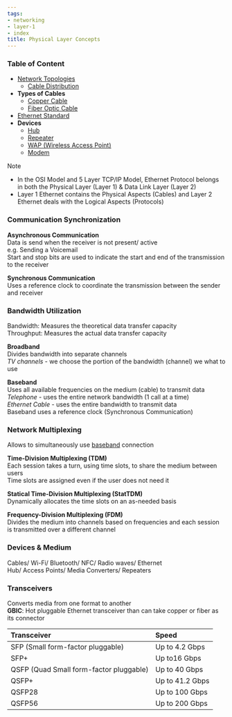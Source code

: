 ```yaml
---
tags:
- networking
- layer-1
- index
title: Physical Layer Concepts
---
```


### Table of Content

* [Network Topologies](../../network-basics/network-topologies.md)
	- [Cable Distribution](cable-distribution.md)
* **Types of Cables**
	- [Copper Cable](copper-cable.md)
	- [Fiber Optic Cable](fiber-optic-cable.md)
* [Ethernet Standard](ethernet-standard.md)
* **Devices**
	- [Hub](../../network-devices/hub.md)
	- [Repeater](../../network-devices/repeater.md)
	- [WAP (Wireless Access Point)](../../network-devices/wap-wireless-access-point.md)
	- [Modem](../../network-devices/modem.md)

> [!NOTE]
> - In the OSI Model and 5 Layer TCP/IP Model, Ethernet Protocol belongs in both the Physical Layer (Layer 1) & Data Link Layer (Layer 2)
> - Layer 1 Ethernet contains the Physical Aspects (Cables) and Layer 2 Ethernet deals with the Logical Aspects (Protocols)

### Communication Synchronization

**Asynchronous Communication**  
Data is send when the receiver is not present/ active    
e.g. Sending a Voicemail  
Start and stop bits are used to indicate the start and end of the transmission to the receiver

**Synchronous Communication**  
Uses a reference clock to coordinate the transmission between the sender and receiver

### Bandwidth Utilization

Bandwidth: Measures the theoretical data transfer capacity  
Throughput: Measures the actual data transfer capacity

**Broadband**  
Divides bandwidth into separate channels  
*TV channels* - we choose the portion of the bandwidth (channel) we what to use

**Baseband**  
Uses all available frequencies on the medium (cable) to transmit data  
*Telephone* - uses the entire network bandwidth (1 call at a time)  
*Ethernet Cable* - uses the entire bandwidth to transmit data  
Baseband uses a reference clock (Synchronous Communication)

### Network Multiplexing

Allows to simultaneously use <u>baseband</u> connection

**Time-Division Multiplexing (TDM)**  
Each session takes a turn, using time slots, to share the medium between users  
Time slots are assigned even if the user does not need it

**Statical Time-Division Multiplexing (StatTDM)**  
Dynamically allocates the time slots on an as-needed basis

**Frequency-Division Multiplexing (FDM)**  
Divides the medium into channels based on frequencies and each session is transmitted over a different channel

### Devices & Medium

Cables/ Wi-Fi/ Bluetooth/ NFC/ Radio waves/ Ethernet  
Hub/ Access Points/ Media Converters/ Repeaters  

### Transceivers

Converts media from one format to another  
**GBIC**: Hot pluggable Ethernet transceiver than can take copper or fiber as its connector

| Transceiver                             | Speed           |
| :-------------------------------------- | :-------------- |
| SFP (Small form-factor pluggable)       | Up to 4.2 Gbps  |
| SFP+                                    | Up to16 Gbps    |
| QSFP (Quad Small form-factor pluggable) | Up to 40 Gbps   |
| QSFP+                                   | Up to 41.2 Gbps |
| QSFP28                                  | Up to 100 Gbps  |
| QSFP56                                  | Up to 200 Gbps  |